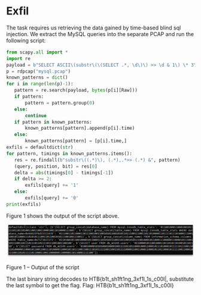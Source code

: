 # Exfil

The task requires us retrieving the data gained by time-based blind sql injection. We extract the MySQL queries into the separate PCAP and run the following script:

```Python
from scapy.all import *
import re
payload = b"SELECT ASCII\(substr\(\(SELECT .*, \d\)\) >> \d & 1\) \* 3\)"
p = rdpcap("mysql.pcap")
known_patterns = dict()
for i in range(len(p)-1):
   pattern = re.search(payload, bytes(p[i][Raw]))
   if pattern:
       pattern = pattern.group(0)
   else:
       continue
   if pattern in known_patterns:
       known_patterns[pattern].append(p[i].time)
   else:
       known_patterns[pattern] = [p[i].time,]
exfils = defaultdict(str)
for pattern, timings in known_patterns.items():
   res = re.findall(b"substr\((.*)\), (.*),.*>> (.*) &", pattern)
   (query, position, bit) = res[0]
   delta = abs(timings[0] - timings[-1])
   if delta >= 2:
       exfils[query] += '1'
   else:
       exfils[query] += '0'
print(exfils)
```

Figure 1 shows the output of the script above.

![](pictures/2021-03-07-23-24-32.png)

Figure 1 – Output of the script

The last binary string decodes to HTB{b1t_sh1ft1ng_3xf1l_1s_c00l|, substitute the last symbol to get the flag.
Flag: HTB{b1t_sh1ft1ng_3xf1l_1s_c00l}
